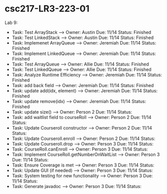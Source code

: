 # csc217-LR3-223-01

Lab 9:


- Task: Test ArrayStack --> Owner: Austin Due: 11/14 Status: Finished
- Task: Test LinkedStack --> Owner: Austin  Due: 11/14 Status: Finished
- Task: Implemenet ArrayQueue --> Owner: Jeremiah Due: 11/14 Status: Finished
- Task: Implement LinkedQueue --> Owner: Jeremiah Due: 11/14 Status: Finished
- Task: Test ArrayQueue --> Owner: Allie Due: 11/14 Status: Finished
- Task: Test LinkedQueue --> Owner: Allie Due: 11/14 Status: Finished
- Task: Analyze Runtime Efficiency --> Owner: Jeremiah  Due: 11/14 Status: Finished
- Task: add back field --> Owner: Jeremiah Due: 11/14 Status: Finished
- Task: update add(idx, element) --> Owner: Jeremiah Due: 11/14 Status: Finished
- Task: update remove(idx) --> Owner: Jeremiah Due: 11/14 Status: Finished
- Task: update size() --> Owner: Person 2 Due: 11/14 Status: 
- Task: add waitlist field to courseRoll --> Owner: Person 2 Due: 11/14 Status: 
- Task: Update Courseroll constructor --> Owner: Person 2 Due: 11/14 Status: 
- Task: Update Courseroll.enroll --> Owner: Person 2 Due: 11/14 Status: 
- Task: Update Courseroll.drop --> Owner: Person 3 Due: 11/14 Status: 
- Task: CourseRoll.canEnroll --> Owner: Person 3 Due: 11/14 Status: 
- Task: Implement CourseRoll.getNumberOnWaitList --> Owner: Person 3 Due: 11/14 Status: 
- Task: Ensure Coverage is met --> Owner: Person 3 Due: 11/14 Status: 
- Task: Update GUI (if needed) --> Owner: Person 3 Due: 11/14 Status: 
- Task: System testing for new functionality --> Owner: Person 3 Due: 11/14 Status: 
- Task: Generate javadoc --> Owner: Person 3 Due: 11/14 Status: 
